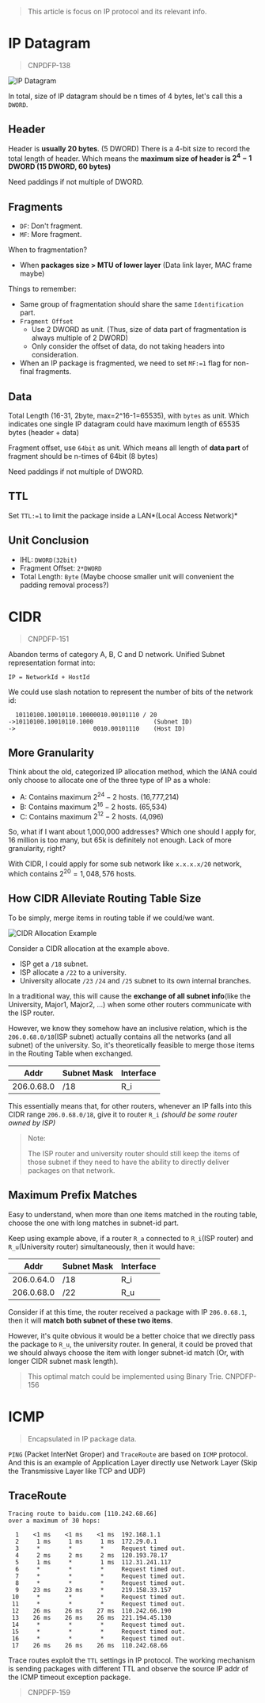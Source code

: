 > This article is focus on IP protocol and its relevant info.

# IP Datagram

> CNPDFP-138

![IP Datagram](https://upload.wikimedia.org/wikipedia/commons/thumb/6/60/IPv4_Packet-en.svg/2560px-IPv4_Packet-en.svg.png)

In total, size of IP datagram should be n times of 4 bytes, let's call this a `DWORD`.

## Header

Header is **usually 20 bytes**. (5 DWORD) There is a 4-bit size to record the total length of header. Which means the **maximum size of header is $2^4 - 1$ DWORD (15 DWORD, 60 bytes)**

Need paddings if not multiple of DWORD.

## Fragments

- `DF`: Don't fragment.
- `MF`: More fragment.

When to fragmentation?
- When **packages size > MTU of lower layer** (Data link layer, MAC frame maybe)

Things to remember:

- Same group of fragmentation should share the same `Identification` part.
- `Fragment Offset` 
	- Use 2 DWORD as unit. (Thus, size of data part of fragmentation is always multiple of 2 DWORD)
	- Only consider the offset of data, do not taking headers into consideration.
- When an IP package is fragmented, we need to set `MF:=1` flag for non-final fragments.

## Data

Total Length (16-31, 2byte, max=2^16-1=65535), with `bytes` as unit. Which indicates one single IP datagram could have maximum length of 65535 bytes (header + data)

Fragment offset, use `64bit` as unit. Which means all length of **data part** of fragment should be n-times of 64bit (8 bytes)

Need paddings if not multiple of DWORD.

## TTL

Set `TTL:=1` to limit the package inside a LAN*(Local Access Network)*

## Unit Conclusion

- IHL: `DWORD(32bit)`
- Fragment Offset: `2*DWORD`
- Total Length: `Byte` (Maybe choose smaller unit will convenient the padding removal process?)

# CIDR

> CNPDFP-151

Abandon terms of category A, B, C and D network. Unified Subnet representation format into:

```
IP = NetworkId + HostId
```

We could use slash notation to represent the number of bits of the network id:

```
  10110100.10010110.10000010.00101110 / 20
->10110100.10010110.1000                 (Subnet ID)
->                      0010.00101110    (Host ID)
```

## More Granularity

Think about the old, categorized IP allocation method, which the IANA could only choose to allocate one of the three type of IP as a whole:

- A: Contains maximum $2^24-2$ hosts. (16,777,214)
- B: Contains maximum $2^16-2$ hosts. (65,534)
- C: Contains maximum $2^12-2$ hosts. (4,096)

So, what if I want about 1,000,000 addresses? Which one should I apply for, 16 million is too many, but 65k is definitely not enough. Lack of more granularity, right?

With CIDR, I could apply for some sub network like `x.x.x.x/20` network, which contains $2^{20}=1,048,576$ hosts.


## How CIDR Alleviate Routing Table Size

To be simply, merge items in routing table if we could/we want.

![CIDR Allocation Example](https://github.com/user-attachments/assets/869b4f8b-608e-44b7-a8b7-2d9a65a431d4)

Consider a CIDR allocation at the example above.

- ISP get a `/18` subnet.
- ISP allocate a `/22` to a university.
- University allocate `/23` `/24` and `/25` subnet to its own internal branches.

In a traditional way, this will cause the **exchange of all subnet info**(like the University, Major1, Major2, ...) when some other routers communicate with the ISP router.

However, we know they somehow have an inclusive relation, which is the `206.0.68.0/18`(ISP subnet) actually contains all the networks (and all subnet) of the university. So, it's theoretically feasible to merge those items in the Routing Table when exchanged.

| Addr | Subnet Mask | Interface |
|---|---|---|
|206.0.68.0|/18|R_i|

This essentially means that, for other routers, whenever an IP falls into this CIDR range `206.0.68.0/18`, give it to router `R_i` _(should be some router owned by ISP)_

> Note:
> 
> The ISP router and university router should still keep the items of those subnet if they need to have the ability to directly deliver packages on that network.

## Maximum Prefix Matches

Easy to understand, when more than one items matched in the routing table, choose the one with long matches in subnet-id part.

Keep using example above, if a router `R_a` connected to `R_i`(ISP router) and `R_u`(University router) simultaneously, then it would have:

| Addr | Subnet Mask | Interface |
|---|---|---|
|206.0.64.0|/18|R_i|
|206.0.68.0|/22|R_u|

Consider if at this time, the router received a package with IP `206.0.68.1`, then it will **match both subnet of these two items**.

However, it's quite obvious it would be a better choice that we directly pass the package to `R_u`, the university router. In general, it could be proved that we should always choose the item with longer subnet-id match (Or, with longer CIDR subnet mask length).

> This optimal match could be implemented using Binary Trie. 
> CNPDFP-156

# ICMP

> Encapsulated in IP package data.

`PING` (Packet InterNet Groper) and `TraceRoute` are based on `ICMP` protocol. And this is an example of Application Layer directly use Network Layer (Skip the Transmissive Layer like TCP and UDP)

## TraceRoute

```
Tracing route to baidu.com [110.242.68.66]
over a maximum of 30 hops:

  1    <1 ms    <1 ms    <1 ms  192.168.1.1
  2     1 ms     1 ms     1 ms  172.29.0.1
  3     *        *        *     Request timed out.
  4     2 ms     2 ms     2 ms  120.193.78.17
  5     1 ms     *        1 ms  112.31.241.117
  6     *        *        *     Request timed out.
  7     *        *        *     Request timed out.
  8     *        *        *     Request timed out.
  9    23 ms    23 ms     *     219.158.33.157
 10     *        *        *     Request timed out.
 11     *        *        *     Request timed out.
 12    26 ms    26 ms    27 ms  110.242.66.190
 13    26 ms    26 ms    26 ms  221.194.45.130
 14     *        *        *     Request timed out.
 15     *        *        *     Request timed out.
 16     *        *        *     Request timed out.
 17    26 ms    26 ms    26 ms  110.242.68.66
```

Trace routes exploit the `TTL` settings in IP protocol. The working mechanism is sending packages with different TTL and observe the source IP addr of the ICMP timeout exception package.

> CNPDFP-159

